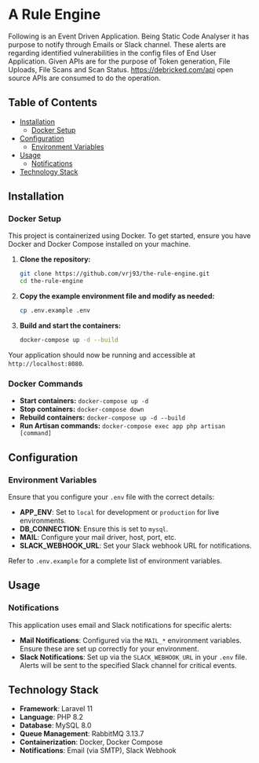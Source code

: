 # A Rule Engine

Following is an Event Driven Application. Being Static Code Analyser it has purpose to notify through Emails or Slack channel. These alerts are regarding identified vulnerabilities in the config files of End User Application. Given APIs are for the purpose of Token generation, File Uploads, File Scans and Scan Status. https://debricked.com/api open source APIs are consumed to do the operation.

## Table of Contents

- [Installation](#installation)
  - [Docker Setup](#docker-setup)
- [Configuration](#configuration)
  - [Environment Variables](#environment-variables)
- [Usage](#usage)
  - [Notifications](#notifications)
- [Technology Stack](#technology-stack)

## Installation

### Docker Setup

This project is containerized using Docker. To get started, ensure you have Docker and Docker Compose installed on your machine.

1. **Clone the repository:**
   ```bash
   git clone https://github.com/vrj93/the-rule-engine.git
   cd the-rule-engine
   ```

2. **Copy the example environment file and modify as needed:**
   ```bash
   cp .env.example .env
   ```

3. **Build and start the containers:**
   ```bash
   docker-compose up -d --build
   ```

Your application should now be running and accessible at `http://localhost:8080`.

### Docker Commands

- **Start containers:** `docker-compose up -d`
- **Stop containers:** `docker-compose down`
- **Rebuild containers:** `docker-compose up -d --build`
- **Run Artisan commands:** `docker-compose exec app php artisan [command]`

## Configuration

### Environment Variables

Ensure that you configure your `.env` file with the correct details:

- **APP_ENV**: Set to `local` for development or `production` for live environments.
- **DB_CONNECTION**: Ensure this is set to `mysql`.
- **MAIL**: Configure your mail driver, host, port, etc.
- **SLACK_WEBHOOK_URL**: Set your Slack webhook URL for notifications.

Refer to `.env.example` for a complete list of environment variables.

## Usage

### Notifications

This application uses email and Slack notifications for specific alerts:

- **Mail Notifications**: Configured via the `MAIL_*` environment variables. Ensure these are set up correctly for your environment.
- **Slack Notifications**: Set up via the `SLACK_WEBHOOK_URL` in your `.env` file. Alerts will be sent to the specified Slack channel for critical events.

## Technology Stack

- **Framework**: Laravel 11
- **Language**: PHP 8.2
- **Database**: MySQL 8.0
- **Queue Management**: RabbitMQ 3.13.7
- **Containerization**: Docker, Docker Compose
- **Notifications**: Email (via SMTP), Slack Webhook

